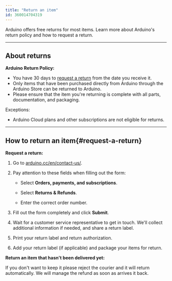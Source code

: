 ```yaml
---
title: "Return an item"
id: 360014704319
---
```


Arduino offers free returns for most items. Learn more about Arduino's return policy and how to request a return.

---

## About returns

**Arduino Return Policy:**

* You have 30 days to [request a return](#request-a-return) from the date you receive it.
* Only items that have been purchased directly from Arduino through the Arduino Store can be returned to Arduino.
* Please ensure that the item you're returning is complete with all parts, documentation, and packaging.

Exceptions:

* Arduino Cloud plans and other subscriptions are not eligible for returns.

---

## How to return an item{#request-a-return}

**Request a return:**

1. Go to [arduino.cc/en/contact-us/](https://www.arduino.cc/en/contact-us/).

2. Pay attention to these fields when filling out the form:

   * Select **Orders, payments, and subscriptions**.

   * Select **Returns & Refunds**.

   * Enter the correct order number.

3. Fill out the form completely and click **Submit**.

4. Wait for a customer service representative to get in touch. We'll collect additional information if needed, and share a return label.

5. Print your return label and return authorization.

6. Add your return label (if applicable) and package your items for return.

**Return an item that hasn't been delivered yet:**

If you don't want to keep it please reject the courier and it will return automatically. We will manage the refund as soon as arrives it back.
